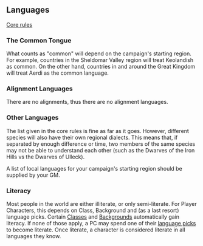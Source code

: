 ## Languages
[Core rules](https://oldschoolessentials.necroticgnome.com/srd/index.php/Languages)

### The Common Tongue
What counts as "common" will depend on the campaign's starting region.  For example, countries in the Sheldomar Valley region will treat Keolandish as common.  On the other hand, countries in and around the Great Kingdom will treat Aerdi as the common language.

### Alignment Languages
There are no alignments, thus there are no alignment languages.

### Other Languages
The list given in the core rules is fine as far as it goes.  However, different species will also have their own regional dialects.  This means that, if separated by enough difference or time, two members of the same species may not be able to understand each other (such as the Dwarves of the Iron Hills vs the Dwarves of Ulleck).  

A list of local languages for your campaign's starting region should be supplied by your GM.

### Literacy
Most people in the world are either illiterate, or only semi-literate.  For Player Characters, this depends on Class, Background and (as a last resort) language picks.  Certain [Classes](character_classes/Classes.md) and [Backgrounds](characters/Backgrounds.md) automatically gain literacy.  If none of those apply, a PC may spend one of their [language picks](characters/Ability_Scores.md#Intelligence) to become literate.  Once literate, a character is considered literate in all languages they know.
